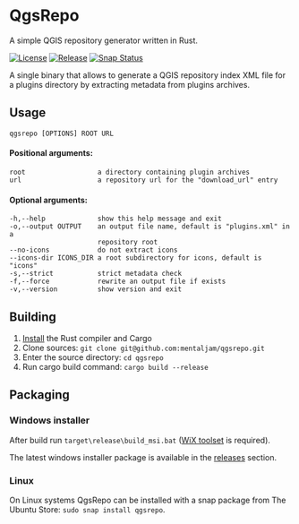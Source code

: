 # QgsRepo
A simple QGIS repository generator written in Rust.

[![License](https://img.shields.io/badge/license-zlib-blue.svg)](https://github.com/mentaljam/qgsrepo/blob/master/LICENSE.txt)
[![Release](https://img.shields.io/github/release/mentaljam/qgsrepo.svg)](https://github.com/mentaljam/qgsrepo/releases/latest)
[![Snap Status](https://build.snapcraft.io/badge/mentaljam/qgsrepo.svg)](https://build.snapcraft.io/user/mentaljam/qgsrepo)

A single binary that allows to generate a QGIS repository index XML file for a plugins directory by extracting metadata from plugins archives.

## Usage
    qgsrepo [OPTIONS] ROOT URL
#### Positional arguments:
    root                  a directory containing plugin archives
    url                   a repository url for the "download_url" entry
#### Optional arguments:
    -h,--help             show this help message and exit
    -o,--output OUTPUT    an output file name, default is "plugins.xml" in a
                          repository root
    --no-icons            do not extract icons
    --icons-dir ICONS_DIR a root subdirectory for icons, default is "icons"
    -s,--strict           strict metadata check
    -f,--force            rewrite an output file if exists
    -v,--version          show version and exit
    
## Building
1. [Install](https://www.rust-lang.org/en-US/install.html) the Rust compiler and Cargo
2. Clone sources: `git clone git@github.com:mentaljam/qgsrepo.git`
3. Enter the source directory: `cd qgsrepo`
4. Run cargo build command: `cargo build --release`

## Packaging

### Windows installer
After build run `target\release\build_msi.bat` ([WiX toolset](http://wixtoolset.org/) is required).

The latest windows installer package is available in the [releases](https://github.com/mentaljam/qgsrepo/releases/latest) section.

### Linux
On Linux systems QgsRepo can be installed with a snap package from The Ubuntu Store: `sudo snap install qgsrepo`.

